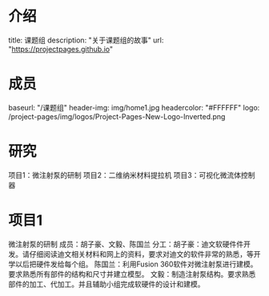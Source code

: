 
# 介绍
title: 课题组
description: "关于课题组的故事"
url: "https://projectpages.github.io"




# 成员
baseurl: "/课题组"
header-img: img/home1.jpg
headercolor: "#FFFFFF"
logo: /project-pages/img/logos/Project-Pages-New-Logo-Inverted.png


# 研究
项目1：微注射泵的研制
项目2：二维纳米材料提拉机
项目3：可视化微流体控制器
# 项目1
微注射泵的研制
成员：胡子豪、文毅、陈国兰
分工：胡子豪：迪文软硬件件开发。请仔细阅读迪文相关材料和网上的资料，要求对迪文的软件非常的熟悉，等开学以后把硬件发给每个组。
陈国兰：利用Fusion 360软件对微注射泵进行建模。要求熟悉所有部件的结构和尺寸并建立模型。
文毅：制造注射泵结构。要求熟悉部件的加工、代加工。并且辅助小组完成软硬件的设计和建模。

   




  
